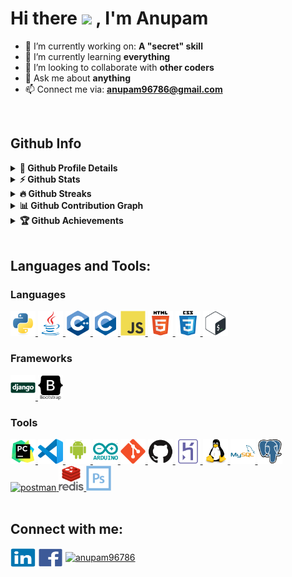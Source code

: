 # Hi there <img src="https://media.giphy.com/media/hvRJCLFzcasrR4ia7z/giphy.gif" width="37"> , I'm Anupam

- 🔭 I’m currently working on: **A "secret" skill**
- 🌱 I’m currently learning **everything**
- 👯 I’m looking to collaborate with **other coders**
- 💬 Ask me about **anything**
- 📫 Connect me via: **anupam96786@gmail.com**

[comment]: <> (- ⚡ Fun fact: Sometimes forget to eat)

<br>

## Github Info

<details>
    <summary><b>🔎 Github Profile Details</b></summary>
    <p align="center">
        <img height="180em"
            src="https://github-profile-summary-cards.vercel.app/api/cards/profile-details?username=Anupam96786&theme=github_dark"
            alt="Anupam96786" align="center" />
    </p>
</details>

<details>
    <summary><b>⚡ Github Stats</b></summary>
    <p align="center">
        <img height="180em"
            src="https://github-readme-stats.vercel.app/api?username=Anupam96786&show_icons=true&theme=dark&include_all_commits=true&count_private=true&hide_border=true"
            alt="Anupam96786" align="center" />
        <img height="180em"
            src="https://github-readme-stats.vercel.app/api/top-langs/?username=Anupam96786&layout=compact&theme=dark&hide=jupyter%20notebook&hide_border=true"
            alt="Anupam96786" align="center" />
    </p>
</details>

<details>
    <summary><b>🔥 Github Streaks</b></summary>
    <p align="center">
        <img src="https://github-readme-streak-stats.herokuapp.com/?user=Anupam96786&theme=dark&hide_border=true&stroke=0000&ring=e05397&fire=e05397&currStreakLabel=e05397"
            alt="Anupam96786" />
    </p>
</details>

<details>
    <summary><b>📊 Github Contribution Graph</b></summary>
    <p align="center">
        <a href="#"><img alt="Anupam's Activity Graph"
                src="https://activity-graph.herokuapp.com/graph?username=Anupam96786&theme=xcode&line=e05397&point=FFFFFF&hide_border=true&" /></a>
    </p>
</details>

<details>
    <summary><b>🏆 Github Achievements</b></summary>
    <p align="center">
        <a href="https://github.com/Anupam96786"><img
                src="https://github-profile-trophy.vercel.app/?username=Anupam96786&margin-w=5&theme=darkhub"
                alt="Anupam96786" /></a>
    </p>
</details>

<br>

## Languages and Tools:
### Languages
<a href="https://www.python.org" target="_blank" rel="noreferrer">
    <img src="https://raw.githubusercontent.com/devicons/devicon/master/icons/python/python-original.svg"
        alt="python" width="40" height="40" />
</a>
<a href="https://www.oracle.com/java/technologies/" target="_blank" rel="noreferrer">
    <img src="https://raw.githubusercontent.com/devicons/devicon/master/icons/java/java-original.svg"
        alt="java" width="40" height="40" />
</a>
<a href="https://www.w3schools.com/cpp/" target="_blank" rel="noreferrer">
    <img src="https://raw.githubusercontent.com/devicons/devicon/master/icons/cplusplus/cplusplus-original.svg"
        alt="cplusplus" width="40" height="40" />
</a>
<a href="https://www.cprogramming.com/" target="_blank" rel="noreferrer">
    <img src="https://raw.githubusercontent.com/devicons/devicon/master/icons/c/c-original.svg" alt="c"
        width="40" height="40" />
</a>
<a href="https://developer.mozilla.org/en-US/docs/Web/JavaScript" target="_blank" rel="noreferrer">
    <img src="https://raw.githubusercontent.com/devicons/devicon/master/icons/javascript/javascript-original.svg"
        alt="javascript" width="40" height="40" />
</a>
<a href="https://www.w3.org/html/" target="_blank" rel="noreferrer">
    <img src="https://raw.githubusercontent.com/devicons/devicon/master/icons/html5/html5-original-wordmark.svg"
        alt="html5" width="40" height="40" />
</a>
<a href="https://www.w3schools.com/css/" target="_blank" rel="noreferrer">
    <img src="https://raw.githubusercontent.com/devicons/devicon/master/icons/css3/css3-original-wordmark.svg"
        alt="css3" width="40" height="40" />
</a>
<a href="https://www.gnu.org/software/bash/" target="_blank" rel="noreferrer">
    <img src="https://raw.githubusercontent.com/devicons/devicon/master/icons/bash/bash-original.svg" alt="bash" width="40" height="40" />
</a>

### Frameworks
<a href="https://www.djangoproject.com/" target="_blank" rel="noreferrer">
    <img src="https://raw.githubusercontent.com/devicons/devicon/master/icons/django/django-original.svg"
        alt="django" width="40" height="40" />
</a>
<a href="https://getbootstrap.com" target="_blank" rel="noreferrer">
    <img src="https://raw.githubusercontent.com/devicons/devicon/master/icons/bootstrap/bootstrap-plain-wordmark.svg"
        alt="bootstrap" width="40" height="40" />
</a>

### Tools
<a href="https://www.jetbrains.com/pycharm/" target="_blank" rel="noreferrer">
    <img src="https://raw.githubusercontent.com/devicons/devicon/master/icons/pycharm/pycharm-original.svg"
        alt="pycharm" width="40" height="40" />
</a>
<a href="https://code.visualstudio.com/" target="_blank" rel="noreferrer">
    <img src="https://raw.githubusercontent.com/devicons/devicon/master/icons/vscode/vscode-original.svg"
        alt="vscode" width="40" height="40" />
</a>
<a href="https://developer.android.com" target="_blank" rel="noreferrer">
    <img src="https://raw.githubusercontent.com/devicons/devicon/master/icons/android/android-original-wordmark.svg"
        alt="android" width="40" height="40" />
</a>
<a href="https://www.arduino.cc/" target="_blank" rel="noreferrer">
    <img src="https://raw.githubusercontent.com/devicons/devicon/master/icons/arduino/arduino-original-wordmark.svg" alt="arduino" width="40" height="40" />
</a>
<a href="https://git-scm.com/" target="_blank" rel="noreferrer">
    <img src="https://raw.githubusercontent.com/devicons/devicon/master/icons/git/git-original.svg" alt="git" width="40" height="40" />
</a>
<a href="https://github.com/" target="_blank" rel="noreferrer">
    <img src="https://raw.githubusercontent.com/devicons/devicon/master/icons/github/github-original.svg" alt="git" width="40" height="40" />
</a>
<a href="https://heroku.com" target="_blank" rel="noreferrer">
    <img src="https://raw.githubusercontent.com/devicons/devicon/master/icons/heroku/heroku-original.svg" alt="heroku" width="40" height="40" />
</a>
<a href="https://www.linux.org/" target="_blank" rel="noreferrer">
    <img src="https://raw.githubusercontent.com/devicons/devicon/master/icons/linux/linux-original.svg"
        alt="linux" width="40" height="40" />
</a>
<a href="https://www.mysql.com/" target="_blank" rel="noreferrer">
    <img src="https://raw.githubusercontent.com/devicons/devicon/master/icons/mysql/mysql-original-wordmark.svg"
        alt="mysql" width="40" height="40" />
</a>
<a href="https://www.postgresql.org" target="_blank" rel="noreferrer">
    <img src="https://raw.githubusercontent.com/devicons/devicon/master/icons/postgresql/postgresql-original.svg"
        alt="postgresql" width="40" height="40" />
</a>
<a href="https://postman.com" target="_blank" rel="noreferrer">
    <img src="https://www.vectorlogo.zone/logos/getpostman/getpostman-icon.svg" alt="postman" width="40"
        height="40" />
</a>
<a href="https://redis.io" target="_blank" rel="noreferrer">
    <img src="https://raw.githubusercontent.com/devicons/devicon/master/icons/redis/redis-original-wordmark.svg"
        alt="redis" width="40" height="40" />
</a>
<a href="https://www.photoshop.com/en" target="_blank" rel="noreferrer">
    <img src="https://raw.githubusercontent.com/devicons/devicon/master/icons/photoshop/photoshop-line.svg"
        alt="photoshop" width="40" height="40" />
</a>

<br>
<br>

## Connect with me:
<p align="left">
    <a href="https://linkedin.com/in/anupam96786" target="blank"><img align="center"
            src="https://raw.githubusercontent.com/devicons/devicon/master/icons/linkedin/linkedin-original.svg"
            alt="anupam96786" height="30" width="40" /></a>
    <a href="https://fb.com/anupam.samanta.5815" target="blank"><img align="center"
            src="https://raw.githubusercontent.com/devicons/devicon/master/icons/facebook/facebook-original.svg"
            alt="anupam.samanta.5815" height="30" width="40" /></a>
    <a href="https://www.hackerrank.com/anupam96786" target="blank"><img align="center"
            src="https://raw.githubusercontent.com/rahuldkjain/github-profile-readme-generator/master/src/images/icons/Social/hackerrank.svg"
            alt="anupam96786" height="30" width="40" /></a>
</p>
